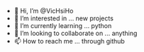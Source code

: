 - 👋 Hi, I’m @VicHsiHo
- 👀 I’m interested in ... new projects
- 🌱 I’m currently learning ... python
- 💞️ I’m looking to collaborate on ... anything
- 📫 How to reach me ... through github

<!---
VicHsiHo/VicHsiHo is a ✨ special ✨ repository because its `README.md` (this file) appears on your GitHub profile.
You can click the Preview link to take a look at your changes.
--->
